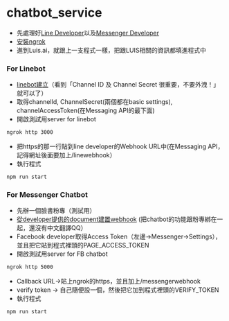 # chatbot_service
- 先處理好[Line Developer](https://developers.line.biz/zh-hant/)以及[Messenger Developer](https://developers.facebook.com/docs/messenger-platform/)
- [安裝ngrok](https://ngrok.com/download)
- 進到Luis.ai，就跟上一支程式一樣，把跟LUIS相關的資訊都填進程式中

### For Linebot
- [linebot建立](https://tw.alphacamp.co/blog/line-chatbot-creation-steps)（看到「Channel ID 及 Channel Secret 很重要，不要外洩！」就可以了）
- 取得channelId, ChannelSecret(兩個都在basic settings), channelAccessToken(在Messaging API的最下面)
- 開啟測試用server for linebot
```bash
ngrok http 3000
```
- 把https的那一行貼到line developer的Webhook URL中(在Messaging API，記得網址後面要加上/linewebhook）
- 執行程式
```bash
npm run start
```

### For Messenger Chatbot
- 先辦一個臉書粉專（測試用）
- [從developer提供的document建置webhook](https://developers.facebook.com/docs/messenger-platform/getting-started/app-setup?locale=zh_TW) (把chatbot的功能跟粉專綁在一起，還沒有中文翻譯QQ）
- Facebook developer取得Access Token（左邊→Messenger→Settings），並且把它貼到程式裡頭的PAGE_ACCESS_TOKEN
- 開啟測試用server for FB chatbot
```bash
ngrok http 5000
```
- Callback URL→貼上ngrok的https，並且加上/messengerwebhook
- verify token -> 自己隨便設一個，然後把它加到程式裡頭的VERIFY_TOKEN
- 執行程式
```bash
npm run start
```
